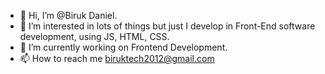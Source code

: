 - 👋 Hi, I’m @Biruk Daniel.
- 👀  I’m interested in lots of things but just I develop in Front-End software development, using JS, HTML, CSS.
- 🌱 I’m currently working on Frontend Development.
- 📫 How to reach me biruktech2012@gmail.com

<!---
biruk99/biruk99 is a ✨ special ✨ repository because its `README.md` (this file) appears on your GitHub profile.
You can click the Preview link to take a look at your changes.
--->
